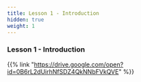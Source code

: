 ```yaml
---
title: Lesson 1 - Introduction 
hidden: true 
weight: 1
---
```


### Lesson 1 - Introduction

{{% link "https://drive.google.com/open?id=0B6rL2dUirhNfSDZ4QkNNbFVkQVE" %}}
